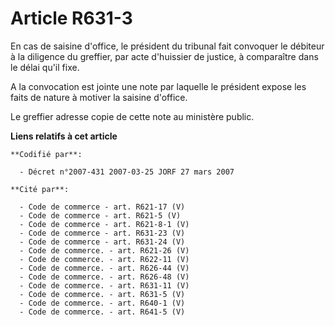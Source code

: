 # Article R631-3

En cas de saisine d'office, le président du tribunal fait convoquer le débiteur à la diligence du greffier, par acte
d'huissier de justice, à comparaître dans le délai qu'il fixe.

A la convocation est jointe une note par laquelle le président expose les faits de nature à motiver la saisine d'office.

Le greffier adresse copie de cette note au ministère public.

**Liens relatifs à cet article**

	**Codifié par**:

	  - Décret n°2007-431 2007-03-25 JORF 27 mars 2007

	**Cité par**:

	  - Code de commerce - art. R621-17 (V)
	  - Code de commerce - art. R621-5 (V)
	  - Code de commerce - art. R621-8-1 (V)
	  - Code de commerce - art. R631-23 (V)
	  - Code de commerce - art. R631-24 (V)
	  - Code de commerce. - art. R621-26 (V)
	  - Code de commerce. - art. R622-11 (V)
	  - Code de commerce. - art. R626-44 (V)
	  - Code de commerce. - art. R626-48 (V)
	  - Code de commerce. - art. R631-11 (V)
	  - Code de commerce. - art. R631-5 (V)
	  - Code de commerce. - art. R640-1 (V)
	  - Code de commerce. - art. R641-5 (V)
